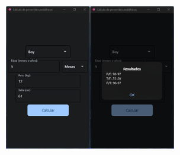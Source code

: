 <div style="display: flex; justify-content: center; align-items: center; height: 100vh;">
  <img src="assets/Screenshot 1.png" alt="Screenshot 1" style="width: 45%;">
  <img src="assets/Screenshot 2.png" alt="Screenshot 2" style="width: 45%;">
</div>
  
# Getting Started with Pediatric Percentile Calculator

## Installation

### 1. Clone the repository
```
git clone https://github.com/yosbelm/pediatric_percentile_calculator.git
```
### 2. Install dependencies
```
cd pediatric_percentile_calculator
pip install -r requirements.txt
```

### 3. Run the application
```
python main.py
```
# Contributing
 Contributions are welcome! Fork the repository and submit a pull request. :)

